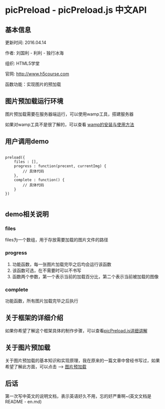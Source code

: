 # picPreload - picPreload.js 中文API
## 基本信息
更新时间: 2016.04.14 

作者: 刘国利 - 利利 - 独行冰海

组织: HTML5学堂

官网: http://www.h5course.com

函数功能：实现图片的预加载

## 图片预加载运行环境
图片预加载需要在服务器端运行，可以使用wamp工具，搭建服务器

如果对wamp工具不是很了解的，可以查看 [wamp的安装与使用方法][2]

## 用户调用demo
<pre>
<code>
preload({
	files : [],
	progress : function(precent, currentImg) {
		// 具体代码
	},
	complete : function() {
		// 具体代码
	}
})
 </code>
</pre>
## demo相关说明
### files
files为一个数组，用于存放需要加载的图片文件的路径

### progress
1. 功能函数，每一张图片加载完毕之后均会运行该函数
2. 该函数可选，在不需要时可以不书写
3. 函数两个参数，第一个表示当前的加载百分比，第二个表示当前被加载的图像

### complete
功能函数，所有图片加载完毕之后执行

## 关于框架的详细介绍
如果你希望了解这个框架具体的制作步骤，可以查看[picPreload.js详细讲解][1]

## 关于图片预加载
关于图片预加载的基本知识和实现原理，我在原来的一篇文章中曾经书写过，如果希望了解此方面，可以点击 ——> [图片预加载][3]

## 后话
第一次写中英文的说明文档，表示英语好久不用，忘的好严重啊~(英文文档是README - en.md)


[1]: http://www.h5course.com/a/20160420412.html
[2]: http://www.h5course.com/a/20160406406.html
[3]: http://www.h5course.com/a/20160408408.html